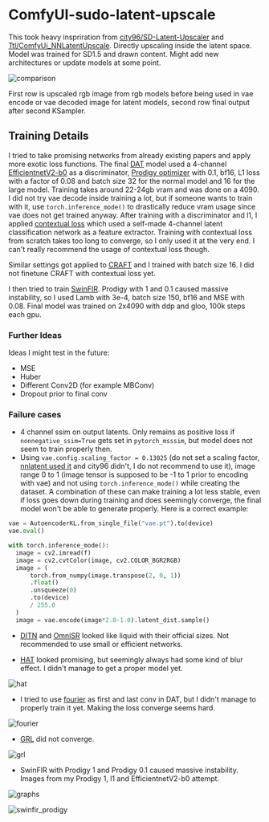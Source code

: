 # ComfyUI-sudo-latent-upscale

This took heavy inspriration from [city96/SD-Latent-Upscaler](https://github.com/city96/SD-Latent-Upscaler) and [Ttl/ComfyUi_NNLatentUpscale](https://github.com/Ttl/ComfyUi_NNLatentUpscale). Directly upscaling inside the latent space. 
Model was trained for SD1.5 and drawn content. Might add new architectures or update models at some point.

![comparison](https://github.com/styler00dollar/ComfyUI-sudo-latent-upscale/assets/51405565/9bae2125-9ffd-482c-aca5-023ab1e304b4)

First row is upscaled rgb image from rgb models before being used in vae encode or vae decoded image for latent models, second row final output after second KSampler.

## Training Details
I tried to take promising networks from already existing papers and apply more exotic loss functions. The final [DAT](https://github.com/LeapLabTHU/DAT) model used a 4-channel 
[EfficientnetV2-b0](https://github.com/huggingface/pytorch-image-models/blob/main/timm/models/efficientnet.py) as a discriminator, [Prodigy optimizer](https://pytorch-optimizers.readthedocs.io/en/latest/optimizer/#pytorch_optimizer.Prodigy)
with 0.1, bf16, L1 loss with a factor of 0.08 and batch size 32 for the normal model and 16 for the large model. Training takes around 22-24gb vram and was done on a 4090. I did not try 
vae decode inside training a lot, but if someone wants to train with it, use `torch.inference_mode()` to drastically reduce vram usage since vae does not get trained anyway. After training 
with a discriminator and l1, I applied [contextual loss](https://github.com/styler00dollar/Colab-traiNNer/blob/a8d97b4826c01d7b206e7a320156d8666db1efd2/code/loss/loss.py#L715) which used 
a self-made 4-channel latent classification network as a feature extractor. Training with contextual loss from scratch takes too long to converge, so I only used it at the very end. I can't really recommend the usage of contextual loss though.

Similar settings got applied to [CRAFT](https://github.com/AVC2-UESTC/CRAFT-SR) and I trained with batch size 16. I did not finetune CRAFT with contextual loss yet.

I then tried to train [SwinFIR](https://github.com/Zdafeng/SwinFIR). Prodigy with 1 and 0.1 caused massive instability, so I used Lamb with 3e-4, batch size 150, bf16 and MSE with 0.08. Final model was trained on 2x4090 with ddp and gloo, 100k steps each gpu.

### Further Ideas
Ideas I might test in the future:
- MSE
- Huber
- Different Conv2D (for example MBConv)
- Dropout prior to final conv

### Failure cases
- 4 channel ssim on output latents. Only remains as positive loss if `nonnegative_ssim=True` gets set in `pytorch_msssim`, but model does not seem to train properly then.
- Using `vae.config.scaling_factor = 0.13025` (do not set a scaling factor, [nnlatent used it](https://github.com/Ttl/ComfyUi_NNLatentUpscale/blob/08105da31dbd7a54569661e135835e73bd8064b0/latent_resizer_train.py#L248) and city96 didn't, I do not recommend to use it), image range 0 to 1 (image tensor is supposed to be -1 to 1 prior to encoding with vae) and not using `torch.inference_mode()` while creating the dataset. A combination of these can make training a lot less stable, even if loss goes down during training and does seemingly converge, the final model won't be able to generate properly. Here is a correct example:
```python
vae = AutoencoderKL.from_single_file("vae.pt").to(device)
vae.eval()

with torch.inference_mode():
  image = cv2.imread(f)
  image = cv2.cvtColor(image, cv2.COLOR_BGR2RGB)
  image = (
      torch.from_numpy(image.transpose(2, 0, 1))
      .float()
      .unsqueeze(0)
      .to(device)
      / 255.0
  )
  image = vae.encode(image*2.0-1.0).latent_dist.sample()
```
- [DITN](https://github.com/yongliuy/DITN) and [OmniSR](https://github.com/Francis0625/Omni-SR) looked like liquid with their official sizes. Not recommended to use small or efficient networks.

- [HAT](https://github.com/XPixelGroup/HAT) looked promising, but seemingly always had some kind of blur effect. I didn't manage to get a proper model yet.

![hat](https://github.com/styler00dollar/ComfyUI-sudo-latent-upscale/assets/51405565/d30ecd0a-b1be-4588-9155-7bddaa5d47bc)

- I tried to use [fourier](https://github.com/advimman/lama/blob/d4239d84c0e1040aabf7a95e3dc85cf728dfc9f4/saicinpainting/training/modules/ffc.py#L49) as first and last conv in DAT, but I didn't manage to properly train it yet. Making the loss converge seems hard.

![fourier](https://github.com/styler00dollar/ComfyUI-sudo-latent-upscale/assets/51405565/cabc7ad5-f577-45fc-9086-0fccd009b777)

- [GRL](https://github.com/ofsoundof/GRL-Image-Restoration) did not converge.
  
 ![grl](https://github.com/styler00dollar/ComfyUI-sudo-latent-upscale/assets/51405565/3ceba02f-2f0d-4872-8fc3-fc930785658a)

- SwinFIR with Prodigy 1 and Prodigy 0.1 caused massive instability. Images from my Prodigy 1, l1 and EfficientnetV2-b0 attempt.

![graphs](https://github.com/styler00dollar/ComfyUI-sudo-latent-upscale/assets/51405565/957aff0b-8670-471e-8f10-4231426a87c2)

![swinfir_prodigy](https://github.com/styler00dollar/ComfyUI-sudo-latent-upscale/assets/51405565/5c010b34-3b6e-4188-a561-e013bd52f185)
